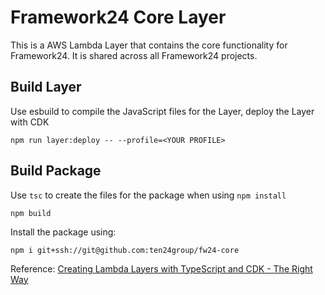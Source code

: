 # Framework24 Core Layer

This is a AWS Lambda Layer that contains the core functionality for Framework24.  It is shared across all Framework24 projects.

## Build Layer

Use esbuild to compile the JavaScript files for the Layer, deploy the Layer with CDK

```shell
npm run layer:deploy -- --profile=<YOUR PROFILE>
```

## Build Package

Use `tsc` to create the files for the package when using `npm install`

```shell
npm build
```

Install the package using:

```shell
npm i git+ssh://git@github.com:ten24group/fw24-core
```



Reference: [Creating Lambda Layers with TypeScript and CDK - The Right Way](https://www.shawntorsitano.com/2022/06/19/creating-lambda-layers-with-typescript-and-cdk-the-right-way/)